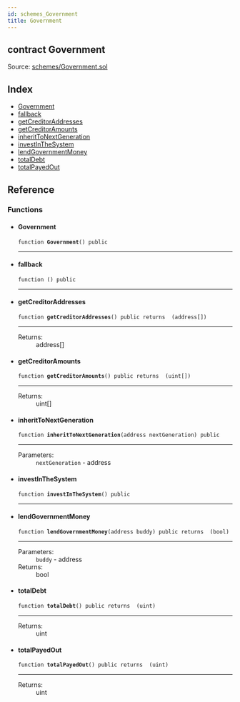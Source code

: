 ```yaml
---
id: schemes_Government
title: Government
---
```


<div class="contract-doc"><div class="contract"><h2 class="contract-header"><span class="contract-kind">contract</span> Government</h2><div class="source">Source: <a href="https://github.com/FriendlyUser/solidity-smart-contracts//blob/v0.1.0/contracts/schemes/Government.sol" target="_blank">schemes/Government.sol</a></div></div><div class="index"><h2>Index</h2><ul><li><a href="schemes_Government.html#Government">Government</a></li><li><a href="schemes_Government.html#">fallback</a></li><li><a href="schemes_Government.html#getCreditorAddresses">getCreditorAddresses</a></li><li><a href="schemes_Government.html#getCreditorAmounts">getCreditorAmounts</a></li><li><a href="schemes_Government.html#inheritToNextGeneration">inheritToNextGeneration</a></li><li><a href="schemes_Government.html#investInTheSystem">investInTheSystem</a></li><li><a href="schemes_Government.html#lendGovernmentMoney">lendGovernmentMoney</a></li><li><a href="schemes_Government.html#totalDebt">totalDebt</a></li><li><a href="schemes_Government.html#totalPayedOut">totalPayedOut</a></li></ul></div><div class="reference"><h2>Reference</h2><div class="functions"><h3>Functions</h3><ul><li><div class="item function"><span id="Government" class="anchor-marker"></span><h4 class="name">Government</h4><div class="body"><code class="signature">function <strong>Government</strong><span>() </span><span>public </span></code><hr/></div></div></li><li><div class="item function"><span id="fallback" class="anchor-marker"></span><h4 class="name">fallback</h4><div class="body"><code class="signature">function <strong></strong><span>() </span><span>public </span></code><hr/></div></div></li><li><div class="item function"><span id="getCreditorAddresses" class="anchor-marker"></span><h4 class="name">getCreditorAddresses</h4><div class="body"><code class="signature">function <strong>getCreditorAddresses</strong><span>() </span><span>public </span><span>returns  (address[]) </span></code><hr/><dl><dt><span class="label-return">Returns:</span></dt><dd>address[]</dd></dl></div></div></li><li><div class="item function"><span id="getCreditorAmounts" class="anchor-marker"></span><h4 class="name">getCreditorAmounts</h4><div class="body"><code class="signature">function <strong>getCreditorAmounts</strong><span>() </span><span>public </span><span>returns  (uint[]) </span></code><hr/><dl><dt><span class="label-return">Returns:</span></dt><dd>uint[]</dd></dl></div></div></li><li><div class="item function"><span id="inheritToNextGeneration" class="anchor-marker"></span><h4 class="name">inheritToNextGeneration</h4><div class="body"><code class="signature">function <strong>inheritToNextGeneration</strong><span>(address nextGeneration) </span><span>public </span></code><hr/><dl><dt><span class="label-parameters">Parameters:</span></dt><dd><div><code>nextGeneration</code> - address</div></dd></dl></div></div></li><li><div class="item function"><span id="investInTheSystem" class="anchor-marker"></span><h4 class="name">investInTheSystem</h4><div class="body"><code class="signature">function <strong>investInTheSystem</strong><span>() </span><span>public </span></code><hr/></div></div></li><li><div class="item function"><span id="lendGovernmentMoney" class="anchor-marker"></span><h4 class="name">lendGovernmentMoney</h4><div class="body"><code class="signature">function <strong>lendGovernmentMoney</strong><span>(address buddy) </span><span>public </span><span>returns  (bool) </span></code><hr/><dl><dt><span class="label-parameters">Parameters:</span></dt><dd><div><code>buddy</code> - address</div></dd><dt><span class="label-return">Returns:</span></dt><dd>bool</dd></dl></div></div></li><li><div class="item function"><span id="totalDebt" class="anchor-marker"></span><h4 class="name">totalDebt</h4><div class="body"><code class="signature">function <strong>totalDebt</strong><span>() </span><span>public </span><span>returns  (uint) </span></code><hr/><dl><dt><span class="label-return">Returns:</span></dt><dd>uint</dd></dl></div></div></li><li><div class="item function"><span id="totalPayedOut" class="anchor-marker"></span><h4 class="name">totalPayedOut</h4><div class="body"><code class="signature">function <strong>totalPayedOut</strong><span>() </span><span>public </span><span>returns  (uint) </span></code><hr/><dl><dt><span class="label-return">Returns:</span></dt><dd>uint</dd></dl></div></div></li></ul></div></div></div>
